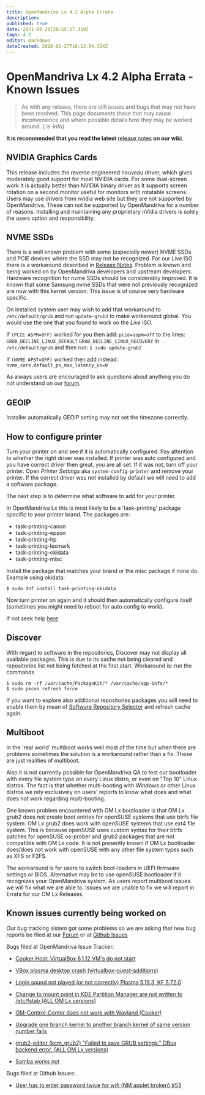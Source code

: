```yaml
---
title: OpenMandriva Lx 4.2 Alpha Errata
description: 
published: true
date: 2021-09-26T20:55:57.359Z
tags: 4.2
editor: markdown
dateCreated: 2020-02-27T16:13:04.324Z
---
```


# OpenMandriva Lx 4.2 Alpha Errata - Known Issues
> As with any release, there are still issues and bugs that may not have been resolved. This page documents those that may cause inconvenience and where possible details how they may be worked around.
{.is-info}


**It is recommended that you read the latest** [release notes](https://wiki.openmandriva.org/en/releases/omlx42/alpha/notes) **on our wiki**.

## NVIDIA Graphics Cards
This release includes the reverse engineered nouveau driver, which gives moderately good support for most NVIDIA cards. For some dual-screen work it is actually better than NVIDIA binary driver as it supports screen rotation on a second monitor useful for monitors with rotatable screens.
Users may use drivers from nvidia web site but they are not supported by OpenMandriva. These can not be supported by OpenMandriva for a number of reasons.
Installing and maintaining any proprietary nVidia drivers is solely the users option and responsibility.

## NVME SSDs
There is a well known problem with some (especially newer) NVME SSDs and PCIE devices where the SSD may not be recognized. For our *Live* ISO there is a workaround described in [Release Notes](/releases/omlx41/notes).
Problem is known and being worked on by OpenMandriva developers and upstream developers.
Hardware recognition for nvme SSDs should be considerably improved. 
It is known that some Samsung nvme SSDs that were not previously recognized are now with this kernel version. This issue is of course very hardware specific.

On installed system user may wish to add that workaround to `/etc/default/grub` and run `update-grub2` to make workaround global. You would use the one that you found to work on the *Live* ISO.

If `(PCIE ASPM=OFF)` worked for you then add:
`pcie=aspm=off`
to the lines:
`GRUB_DECLINE_LINUX_DEFAULT`
`GRUB_DECLINE_LINUX_RECOVERY`
in 
`/etc/default/grub` 
and then run:
`$ sudo update-grub2`

If `(NVME APST=OFF)` worked then add instead:
`nvme_core.default_ps_max_latency_us=0`

As always users are encouraged to ask questions about anything you do not understand on our [forum](https://forum.openmandriva.org/).

## GEOIP
Installer automatically GEOIP setting may not set the timezone correctly.

## How to configure printer
Turn your printer on and see if it is automatically configured. Pay attention to whether the right driver was installed. If printer was auto configured and you have correct driver then great, you are all set.
If it was not, turn off your printer. Open *Printer Settings* aka `system-config-printer` and remove your printer.
If the correct driver was not installed by default we will need to add a software package.

The next step is to determine what software to add for your printer.

In OpenMandriva Lx this is most likely to be a 'task-printing' package specific to your printer brand. The packages are:
- task-printing-canon
- task-printing-epson
- task-printing-hp
- task-printing-lexmark
- task-printing-okidata
- task-printing-misc

Install the package that matches your brand or the misc package if none do. Example using okidata:
```
$ sudo dnf install task-printing-okidata
```
Now turn printer on again and it should then automatically configure itself (sometimes you might need to reboot for auto config to work).

If not seek help [here](https://forum.openmandriva.org/c/en/support)

## Discover
With regard to software in the repositories, Discover may not display all available packages.
This is due to its cache not being cleared and repositories list not being fetched at the first start.
Workaround is: run the commands
```
$ sudo rm -rf /var/cache/PackageKit/* /var/cache/app-info/*
$ sudo pkcon refresh force
```
If you want to explore also additional repositories packages you will need to enable them by mean of [Software Repository Selector](/en/doc/repositories-tldr) and refresh cache again.

## Multiboot
In the 'real world' multiboot works well most of the time but when there are problems sometimes the solution is a workaround rather than a fix. These are just realities of multiboot.

Also it is not currently possible for OpenMandriva QA to test our bootloader with every file system type on every Linux distro, or even on "Top 10" Linux distros. The fact is that whether multi-booting with Windows or other Linux distros we rely exclusively on users' reports to know what does and what does not work regarding multi-booting.  

One known problem encountered with OM Lx bootloader is that OM Lx grub2 does not create boot entries for openSUSE systems that use btrfs file system. OM Lx grub2 does work with openSUSE systems that use ext4 file system.
This is because openSUSE uses custom syntax for their btrfs patches for openSUSE os-prober and grub2 packages that are not compatible with OM Lx code. It is not presently known if OM Lx bootloader does/does not work with openSUSE with any other file system types such as XFS or F2FS.

The workaround is for users to switch boot-loaders in UEFI firmware settings or BIOS.
Alternative may be to use openSUSE bootloader if it recognizes your OpenMandriva system.
As users report multiboot issues we will fix what we are able to. Issues we are unable to fix we will report in Errata for our OM Lx Releases.

## Known issues currently being worked on

Our bug tracking sistem got some problems so we are asking that new bug reports be filed at our [Forum](https://forum.openmandriva.org/) or 
at [Github Issues](https://github.com/OpenMandrivaAssociation/OpenMandrivaAssociation.github.io/issues)

Bugs filed at OpenMandriva Issue Tracker:

- [Cooker Host: VirtualBox 6.1.12 VM's do not start](https://issues.openmandriva.org/show_bug.cgi?id=2634)

- [VBox plasma desktop crash (virtualbox-guest-additions)](https://issues.openmandriva.org/show_bug.cgi?id=2633)

- [Login sound not played (or not correctly) Plasma 5.19.3, KF 5.72.0](https://issues.openmandriva.org/show_bug.cgi?id=2629)

- [Change to mount point in KDE Partition Manager are not written to /etc/fstab (ALL OM Lx versions)](https://issues.openmandriva.org/show_bug.cgi?id=2628)

- [OM-Control-Center does not work with Wayland (Cooker)](https://issues.openmandriva.org/show_bug.cgi?id=2625)

- [Upgrade one branch kernel to another branch kernel of same version number fails](https://issues.openmandriva.org/show_bug.cgi?id=2619)

- [grub2-editor (kcm_grub2) "Failed to save GRUB settings." DBus backend error. (ALL OM Lx versions)](https://issues.openmandriva.org/show_bug.cgi?id=2618)

- [Samba works not](https://issues.openmandriva.org/show_bug.cgi?id=2609)

Bugs filed at Github Issues:

- [User has to enter password twice for wifi (NM applet broken) #53](https://github.com/OpenMandrivaAssociation/OpenMandrivaAssociation.github.io/issues/53)


